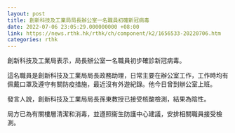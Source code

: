 ```yaml
---
layout: post
title: 創新科技及工業局局長辦公室一名職員初確新冠病毒
date: 2022-07-06 23:05:29.000000000 +08:00
link: https://news.rthk.hk/rthk/ch/component/k2/1656533-20220706.htm
categories: rthk
---
```


創新科技及工業局表示，局長辦公室一名職員初步確診新冠病毒。

這名職員是創新科技及工業局局長政務助理，日常主要在辦公室工作，工作時均有佩戴口罩及遵守有關防疫措施，最近沒有外遊紀錄。他今日曾到辦公室上班。

發言人說，創新科技及工業局局長孫東教授已接受核酸檢測，結果為陰性。

局方已為有關樓層清潔和消毒，並遵照衞生防護中心建議，安排相關職員接受檢測。
